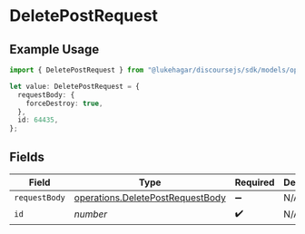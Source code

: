 # DeletePostRequest

## Example Usage

```typescript
import { DeletePostRequest } from "@lukehagar/discoursejs/sdk/models/operations";

let value: DeletePostRequest = {
  requestBody: {
    forceDestroy: true,
  },
  id: 64435,
};
```

## Fields

| Field                                                                                       | Type                                                                                        | Required                                                                                    | Description                                                                                 |
| ------------------------------------------------------------------------------------------- | ------------------------------------------------------------------------------------------- | ------------------------------------------------------------------------------------------- | ------------------------------------------------------------------------------------------- |
| `requestBody`                                                                               | [operations.DeletePostRequestBody](../../../sdk/models/operations/deletepostrequestbody.md) | :heavy_minus_sign:                                                                          | N/A                                                                                         |
| `id`                                                                                        | *number*                                                                                    | :heavy_check_mark:                                                                          | N/A                                                                                         |